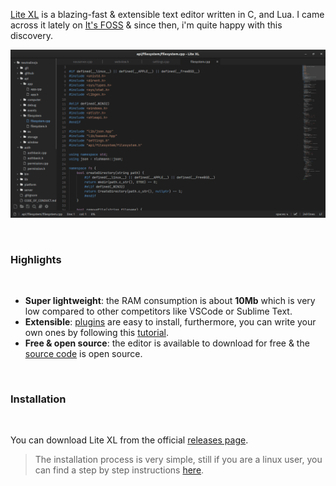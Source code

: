 [Lite XL](https://lite-xl.com) is a blazing-fast & extensible text editor written in C, and Lua. I came across it lately on [It's FOSS](https://itsfoss.com/category/apps) & since then, i'm quite happy with this discovery.

![LiteXL](./assets/img/posts/lite-xl-2.png)

<br>

### Highlights

<br>

- **Super lightweight**: the RAM consumption is about **10Mb** which is very low compared to other competitors like VSCode or Sublime Text.
- **Extensible**: [plugins](https://github.com/lite-xl/lite-xl-plugins) are easy to install, furthermore, you can write your own ones by following this [tutorial](https://lite-xl.com/?/tutorials/simple/plugin).
- **Free & open source**: the editor is available to download for free & the [source code](https://github.com/lite-xl/lite-xl) is open source.

<br>

### Installation

<br>

You can download Lite XL from the official [releases page](https://github.com/lite-xl/lite-xl/releases/latest).

> The installation process is very simple, still if you are a linux user, you can find a step by step instructions [here](https://github.com/lite-xl/lite-xl#installing-prebuilt).
